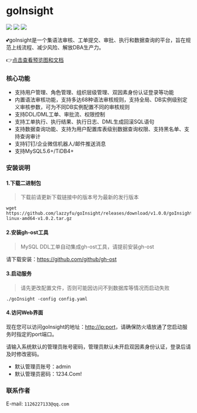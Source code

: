# goInsight

![](https://img.shields.io/static/v1?label=Go&message=1.20&color=green&?style=flat-square)
![](https://img.shields.io/static/v1?label=Vue&message=AntDesignVue&color=green&?style=flat-square)
![](https://img.shields.io/static/v1?label=License&message=MIT&color=green&?style=flat-square)

:two_hearts:goInsight是一个集语法审核、工单提交、审批、执行和数据查询的平台，旨在规范上线流程、减少风险、解放DBA生产力。


:point_right:[点击查看预览图和文档](https://github.com/lazzyfu/goInsight/wiki)

### 核心功能

- 支持用户管理、角色管理、组织层级管理、双因素身份认证登录等功能
- 内置语法审核功能，支持多达68种语法审核规则，支持全局、DB实例级别定义审核参数，可为不同DB实例配置不同的审核规则
- 支持DDL/DML工单、审批流、权限控制
- 支持工单执行、执行结果、执行日志、DML生成回滚SQL语句
- 支持数据查询功能、支持为用户配置库表级别数据查询权限、支持黑名单、支持查询审计
- 支持钉钉/企业微信机器人/邮件推送消息
- 支持MySQL5.6+/TiDB4+

### 安装说明

#### 1.下载二进制包

> 下载前请更新下载链接中的版本号为最新的发行版本

```
wget https://github.com/lazzyfu/goInsight/releases/download/v1.0.0/goInsight-linux-amd64-v1.0.2.tar.gz
```


#### 2.安装gh-ost工具
> MySQL DDL工单自动集成gh-ost工具，请提前安装gh-ost

请下载安装：<https://github.com/github/gh-ost>

#### 3.启动服务

> 请先更改配置文件，否则可能因访问不到数据库等情况而启动失败

```
./goInsight -config config.yaml
```

#### 4.访问Web界面

现在您可以访问goInsight的地址：<http://ip:port>，请确保防火墙放通了您启动服务时指定的port端口。

请输入系统默认的管理员账号密码，管理员默认未开启双因素身份认证，登录后请及时修改密码。

- 默认管理员账号：admin
- 默认管理员密码：1234.Com!


### 联系作者

E-mail: `1126227133@qq.com`
